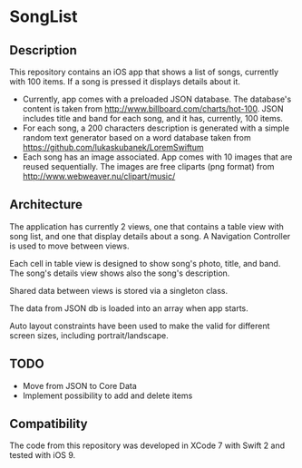 # SongList

## Description
This repository contains an iOS app that shows a list of songs, currently with 100 items. If a song is pressed it displays details about it.

* Currently, app comes with a preloaded JSON database. The database's content is taken from http://www.billboard.com/charts/hot-100. JSON includes title and band for each song, and it has, currently, 100 items.
* For each song, a 200 characters description is generated with a simple random text generator based on a word database taken from https://github.com/lukaskubanek/LoremSwiftum
* Each song has an image associated. App comes with 10 images that are reused sequentially. The images are free cliparts (png format) from http://www.webweaver.nu/clipart/music/

## Architecture
The application has currently 2 views, one that contains a table view with song list, and one that display details about a song. A Navigation Controller is used to move between views.

Each cell in table view is designed to show song's photo, title, and band. The song's details view shows also the song's description.

Shared data between views is stored via a singleton class.

The data from JSON db is loaded into an array when app starts.

Auto layout constraints have been used to make the valid for different screen sizes, including portrait/landscape.

## TODO
* Move from JSON to Core Data
* Implement possibility to add and delete items

## Compatibility
The code from this repository was developed in XCode 7 with Swift 2 and tested with iOS 9.
